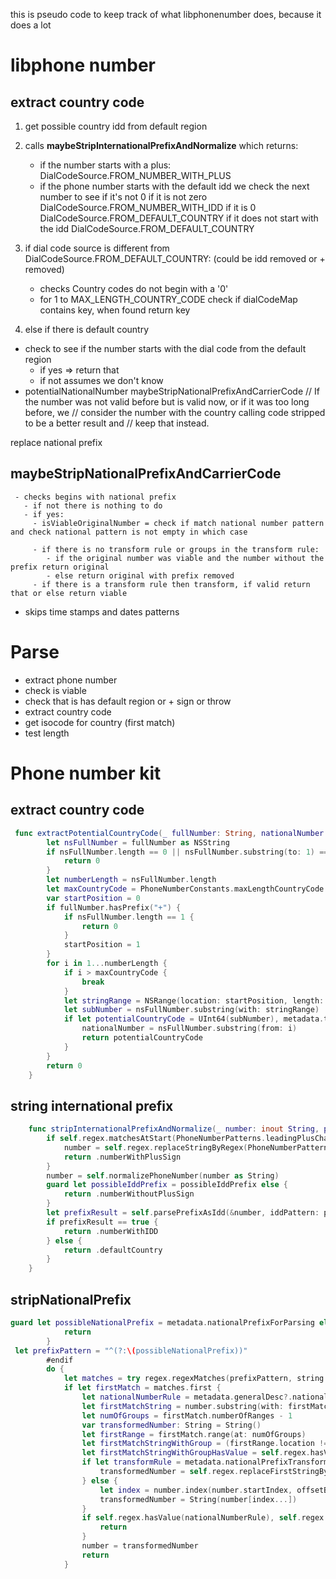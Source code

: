 this is pseudo code to keep track of what libphonenumber does, because it does a lot


# libphone number

## extract country code

1. get possible country idd from default region
2. calls **maybeStripInternationalPrefixAndNormalize** which returns:
   - if the number starts with a plus: DialCodeSource.FROM_NUMBER_WITH_PLUS
   - if the phone number starts with the default idd we check the next number to see
      if it's not 0 if it is not zero DialCodeSource.FROM_NUMBER_WITH_IDD
      if it is 0 DialCodeSource.FROM_DEFAULT_COUNTRY
      if it does not start with the idd DialCodeSource.FROM_DEFAULT_COUNTRY
3. if dial code source is different from DialCodeSource.FROM_DEFAULT_COUNTRY: (could be idd removed or + removed)
   - checks Country codes do not begin with a '0'
   - for 1 to MAX_LENGTH_COUNTRY_CODE check if dialCodeMap contains key, when found return key

4. else if there is default country
  - check to see if the number starts with the dial code from the default region
      - if yes => return that
      - if not assumes we don't know
  - potentialNationalNumber maybeStripNationalPrefixAndCarrierCode
        // If the number was not valid before but is valid now, or if it was too long before, we
        // consider the number with the country calling code stripped to be a better result and
        // keep that instead.

replace national prefix

## maybeStripNationalPrefixAndCarrierCode
     - checks begins with national prefix
       - if not there is nothing to do
       - if yes:
         - isViableOriginalNumber = check if match national number pattern and check national pattern is not empty in which case 
         
         - if there is no transform rule or groups in the transform rule:
            - if the original number was viable and the number without the prefix return original
            - else return original with prefix removed 
         - if there is a transform rule then transform, if valid return that or else return viable


- skips time stamps and dates patterns

# Parse

  - extract phone number
  - check is viable
  - check that is has default region or + sign or throw
  - extract country code
  - get isocode for country (first match)
  - test length



# Phone number kit



## extract country code

```swift
 func extractPotentialCountryCode(_ fullNumber: String, nationalNumber: inout String) -> UInt64? {
        let nsFullNumber = fullNumber as NSString
        if nsFullNumber.length == 0 || nsFullNumber.substring(to: 1) == "0" {
            return 0
        }
        let numberLength = nsFullNumber.length
        let maxCountryCode = PhoneNumberConstants.maxLengthCountryCode
        var startPosition = 0
        if fullNumber.hasPrefix("+") {
            if nsFullNumber.length == 1 {
                return 0
            }
            startPosition = 1
        }
        for i in 1...numberLength {
            if i > maxCountryCode {
                break
            }
            let stringRange = NSRange(location: startPosition, length: i)
            let subNumber = nsFullNumber.substring(with: stringRange)
            if let potentialCountryCode = UInt64(subNumber), metadata.territoriesByCode[potentialCountryCode] != nil {
                nationalNumber = nsFullNumber.substring(from: i)
                return potentialCountryCode
            }
        }
        return 0
    }

```

## string international prefix

```swift
    func stripInternationalPrefixAndNormalize(_ number: inout String, possibleIddPrefix: String?) -> PhoneNumberCountryCodeSource {
        if self.regex.matchesAtStart(PhoneNumberPatterns.leadingPlusCharsPattern, string: number as String) {
            number = self.regex.replaceStringByRegex(PhoneNumberPatterns.leadingPlusCharsPattern, string: number as String)
            return .numberWithPlusSign
        }
        number = self.normalizePhoneNumber(number as String)
        guard let possibleIddPrefix = possibleIddPrefix else {
            return .numberWithoutPlusSign
        }
        let prefixResult = self.parsePrefixAsIdd(&number, iddPattern: possibleIddPrefix)
        if prefixResult == true {
            return .numberWithIDD
        } else {
            return .defaultCountry
        }
    }
```

## stripNationalPrefix
```swift
guard let possibleNationalPrefix = metadata.nationalPrefixForParsing else {
            return
        }
 let prefixPattern = "^(?:\(possibleNationalPrefix))"
        #endif
        do {
            let matches = try regex.regexMatches(prefixPattern, string: number)
            if let firstMatch = matches.first {
                let nationalNumberRule = metadata.generalDesc?.nationalNumberPattern
                let firstMatchString = number.substring(with: firstMatch.range)
                let numOfGroups = firstMatch.numberOfRanges - 1
                var transformedNumber: String = String()
                let firstRange = firstMatch.range(at: numOfGroups)
                let firstMatchStringWithGroup = (firstRange.location != NSNotFound && firstRange.location < number.count) ? number.substring(with: firstRange) : String()
                let firstMatchStringWithGroupHasValue = self.regex.hasValue(firstMatchStringWithGroup)
                if let transformRule = metadata.nationalPrefixTransformRule, firstMatchStringWithGroupHasValue == true {
                    transformedNumber = self.regex.replaceFirstStringByRegex(prefixPattern, string: number, templateString: transformRule)
                } else {
                    let index = number.index(number.startIndex, offsetBy: firstMatchString.count)
                    transformedNumber = String(number[index...])
                }
                if self.regex.hasValue(nationalNumberRule), self.regex.matchesEntirely(nationalNumberRule, string: number), self.regex.matchesEntirely(nationalNumberRule, string: transformedNumber) == false {
                    return
                }
                number = transformedNumber
                return
            }
```
